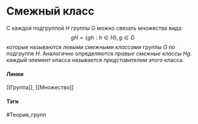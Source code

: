 # Смежный класс
С каждой подгруппой $H$ группы $G$ можно связать множества вида:
$$
gH=\{gh:h\in H\},g\in G
$$
которые называются *левыми смежными классами* группы $G$ по подгруппе $H$. Аналогично определяются *правые смежные классы* $Hg$. каждый элемент класса называется *представителем* этого класса.
#### Линки
[[Группа]],
[[Множество]]
#### Тэги 
 #Теория_групп 
